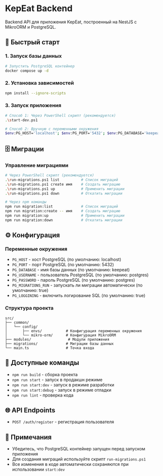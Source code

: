 # KepEat Backend

Backend API для приложения KepEat, построенный на NestJS с MikroORM и PostgreSQL.

## 🚀 Быстрый старт

### 1. Запуск базы данных
```bash
# Запустить PostgreSQL контейнер
docker compose up -d
```

### 2. Установка зависимостей
```bash
npm install --ignore-scripts
```

### 3. Запуск приложения
```bash
# Способ 1: Через PowerShell скрипт (рекомендуется)
.\start-dev.ps1

# Способ 2: Вручную с переменными окружения
$env:PG_HOST='localhost'; $env:PG_PORT='5432'; $env:PG_DATABASE='keepeat'; $env:PG_USERNAME='postgres'; $env:PG_PASSWORD='postgres'; $env:PG_MIGRATIONS_RUN='true'; $env:PG_LOGGINING='true'; npm run start:dev
```

## 🗄️ Миграции

### Управление миграциями
```bash
# Через PowerShell скрипт (рекомендуется)
.\run-migrations.ps1 list          # Список миграций
.\run-migrations.ps1 create имя    # Создать миграцию
.\run-migrations.ps1 up            # Применить миграции
.\run-migrations.ps1 down          # Откатить миграции

# Через npm команды
npm run migration:list             # Список миграций
npm run migration:create -- имя    # Создать миграцию
npm run migration:up               # Применить миграции
npm run migration:down             # Откатить миграции
```

## ⚙️ Конфигурация

### Переменные окружения
- `PG_HOST` - хост PostgreSQL (по умолчанию: localhost)
- `PG_PORT` - порт PostgreSQL (по умолчанию: 5432)
- `PG_DATABASE` - имя базы данных (по умолчанию: keepeat)
- `PG_USERNAME` - пользователь PostgreSQL (по умолчанию: postgres)
- `PG_PASSWORD` - пароль PostgreSQL (по умолчанию: postgres)
- `PG_MIGRATIONS_RUN` - запускать ли миграции автоматически (по умолчанию: true)
- `PG_LOGGINING` - включить логирование SQL (по умолчанию: true)

### Структура проекта
```
src/
├── common/
│   └── config/
│       ├── envs/           # Конфигурация переменных окружения
│       └── mikro-orm/      # Конфигурация MikroORM
├── modules/                 # Модули приложения
├── migrations/             # Миграции базы данных
└── main.ts                 # Точка входа
```

## 🔧 Доступные команды

- `npm run build` - сборка проекта
- `npm run start` - запуск в продакшн режиме
- `npm run start:dev` - запуск в режиме разработки
- `npm run start:debug` - запуск в режиме отладки
- `npm run lint` - проверка кода

## 🌐 API Endpoints

- `POST /auth/register` - регистрация пользователя

## 📝 Примечания

- Убедитесь, что PostgreSQL контейнер запущен перед запуском приложения
- Для создания миграций используйте скрипт `run-migrations.ps1`
- Все изменения в коде автоматически сохраняются при использовании `start:dev`

